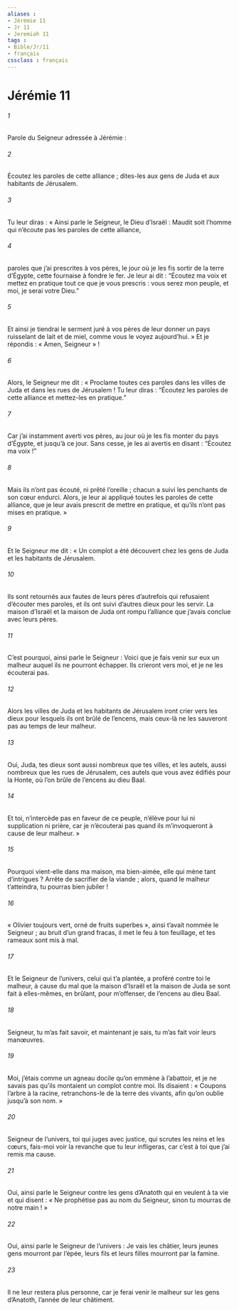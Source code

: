 ```yaml
---
aliases : 
- Jérémie 11
- Jr 11
- Jeremiah 11
tags : 
- Bible/Jr/11
- français
cssclass : français
---
```


# Jérémie 11

###### 1
Parole du Seigneur adressée à Jérémie :
###### 2
Écoutez les paroles de cette alliance ; dites-les aux gens de Juda et aux habitants de Jérusalem.
###### 3
Tu leur diras : « Ainsi parle le Seigneur, le Dieu d’Israël : Maudit soit l’homme qui n’écoute pas les paroles de cette alliance,
###### 4
paroles que j’ai prescrites à vos pères, le jour où je les fis sortir de la terre d’Égypte, cette fournaise à fondre le fer. Je leur ai dit : “Écoutez ma voix et mettez en pratique tout ce que je vous prescris : vous serez mon peuple, et moi, je serai votre Dieu.”
###### 5
Et ainsi je tiendrai le serment juré à vos pères de leur donner un pays ruisselant de lait et de miel, comme vous le voyez aujourd’hui. » Et je répondis : « Amen, Seigneur » !
###### 6
Alors, le Seigneur me dit : « Proclame toutes ces paroles dans les villes de Juda et dans les rues de Jérusalem ! Tu leur diras : “Écoutez les paroles de cette alliance et mettez-les en pratique.”
###### 7
Car j’ai instamment averti vos pères, au jour où je les fis monter du pays d’Égypte, et jusqu’à ce jour. Sans cesse, je les ai avertis en disant : “Écoutez ma voix !”
###### 8
Mais ils n’ont pas écouté, ni prêté l’oreille ; chacun a suivi les penchants de son cœur endurci. Alors, je leur ai appliqué toutes les paroles de cette alliance, que je leur avais prescrit de mettre en pratique, et qu’ils n’ont pas mises en pratique. »
###### 9
Et le Seigneur me dit : « Un complot a été découvert chez les gens de Juda et les habitants de Jérusalem.
###### 10
Ils sont retournés aux fautes de leurs pères d’autrefois qui refusaient d’écouter mes paroles, et ils ont suivi d’autres dieux pour les servir. La maison d’Israël et la maison de Juda ont rompu l’alliance que j’avais conclue avec leurs pères.
###### 11
C’est pourquoi, ainsi parle le Seigneur : Voici que je fais venir sur eux un malheur auquel ils ne pourront échapper. Ils crieront vers moi, et je ne les écouterai pas.
###### 12
Alors les villes de Juda et les habitants de Jérusalem iront crier vers les dieux pour lesquels ils ont brûlé de l’encens, mais ceux-là ne les sauveront pas au temps de leur malheur.
###### 13
Oui, Juda, tes dieux sont aussi nombreux que tes villes, et les autels, aussi nombreux que les rues de Jérusalem, ces autels que vous avez édifiés pour la Honte, où l’on brûle de l’encens au dieu Baal.
###### 14
Et toi, n’intercède pas en faveur de ce peuple, n’élève pour lui ni supplication ni prière, car je n’écouterai pas quand ils m’invoqueront à cause de leur malheur. »
###### 15
Pourquoi vient-elle dans ma maison, ma bien-aimée,
elle qui mène tant d’intrigues ?
Arrête de sacrifier de la viande ;
alors, quand le malheur t’atteindra, tu pourras bien jubiler !
###### 16
« Olivier toujours vert, orné de fruits superbes »,
ainsi t’avait nommée le Seigneur ;
au bruit d’un grand fracas,
il met le feu à ton feuillage,
et tes rameaux sont mis à mal.
###### 17
Et le Seigneur de l’univers, celui qui t’a plantée,
a proféré contre toi le malheur,
à cause du mal que la maison d’Israël et la maison de Juda
se sont fait à elles-mêmes,
en brûlant, pour m’offenser, de l’encens au dieu Baal.
###### 18
Seigneur, tu m’as fait savoir,
et maintenant je sais,
tu m’as fait voir leurs manœuvres.
###### 19
Moi, j’étais comme un agneau docile
qu’on emmène à l’abattoir,
et je ne savais pas qu’ils montaient un complot contre moi.
Ils disaient : « Coupons l’arbre à la racine,
retranchons-le de la terre des vivants,
afin qu’on oublie jusqu’à son nom. »
###### 20
Seigneur de l’univers, toi qui juges avec justice,
qui scrutes les reins et les cœurs,
fais-moi voir la revanche que tu leur infligeras,
car c’est à toi que j’ai remis ma cause.
###### 21
Oui, ainsi parle le Seigneur
contre les gens d’Anatoth qui en veulent à ta vie
et qui disent : « Ne prophétise pas au nom du Seigneur,
sinon tu mourras de notre main ! »
###### 22
Oui, ainsi parle le Seigneur de l’univers :
Je vais les châtier,
leurs jeunes gens mourront par l’épée,
leurs fils et leurs filles mourront par la famine.
###### 23
Il ne leur restera plus personne,
car je ferai venir le malheur sur les gens d’Anatoth,
l’année de leur châtiment.
